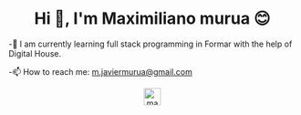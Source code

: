 <h1 align="center">Hi 👋, I'm Maximiliano murua 😊</h1>

   -🌱 I am currently learning full stack programming in Formar with the help of Digital House.

   -📫 How to reach me: m.javiermurua@gmail.com



<p align="center">
<a href="https://www.linkedin.com/in/maximiliano-murua-289552113" target="blank"><img align="center" src="https://cdn.jsdelivr.net/npm/simple-icons@3.0.1/icons/linkedin.svg" alt="manuel-tuero" height="30" width="30" /></a>
</p>


<!--
**maximilianomurua/maximilianomurua** is a ✨ _special_ ✨ repository because its `README.md` (this file) appears on your GitHub profile.

Here are some ideas to get you started:

- 🔭 I’m currently working on ...
- 🌱 I’m currently learning ...
- 👯 I’m looking to collaborate on ...
- 🤔 I’m looking for help with ...
- 💬 Ask me about ...
- 📫 How to reach me: ...
- 😄 Pronouns: ...
- ⚡ Fun fact: ...
-->

